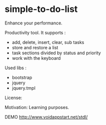 # simple-to-do-list
Enhance your performance.

Productivity tool. It supports :
- add, delete, insert, clear, sub tasks
- store and restore a list
- task sections divided by status and priority
- work with the keyboard

Used libs :
- bootstrap
- jquery
- jquery.tmpl

License:

Motivation:
Learning purposes.

DEMO
http://www.voidappstart.net/stdl/
